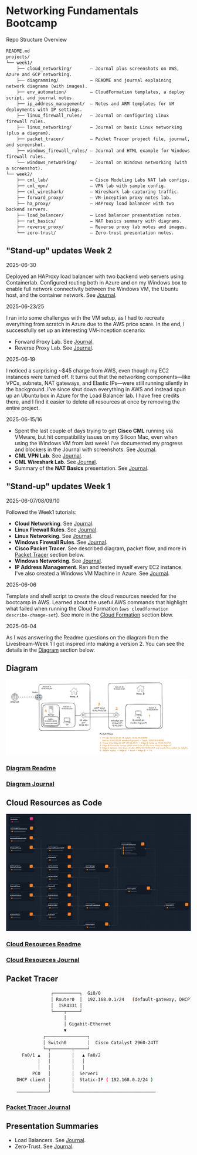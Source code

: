# Networking Fundamentals Bootcamp

Repo Structure Overview

```text
README.md
projects/
└── week1/
    ├── cloud_networking/       – Journal plus screenshots on AWS, Azure and GCP networking.
    ├── diagramming/            – README and journal explaining network diagrams (with images).
    ├── env_automation/         – CloudFormation templates, a deploy script, and journal notes.
    ├── ip_address_management/  – Notes and ARM templates for VM deployments with IP settings.
    ├── linux_firewall_rules/   – Journal on configuring Linux firewall rules.
    ├── linux_networking/       – Journal on basic Linux networking (plus a diagram).
    ├── packet_tracer/          – Packet Tracer project file, journal, and screenshot.
    ├── windows_firewall_rules/ – Journal and HTML example for Windows firewall rules.
    └── windows_networking/     – Journal on Windows networking (with a screenshot).
└── week2/
    ├── cml_lab/                – Cisco Modeling Labs NAT lab configs.
    ├── cml_vpn/                – VPN lab with sample config.
    ├── cml_wireshark/          – Wireshark lab capturing traffic.
    ├── forward_proxy/          – VM-inception proxy notes lab.
    ├── ha_proxy/               – HAProxy load balancer with two backend servers.
    ├── load_balancer/          – Load balancer presentation notes.
    ├── nat_basics/             – NAT basics summary with diagrams.
    ├── reverse_proxy/          – Reverse proxy lab notes and images.
    └── zero-trust/             – Zero-trust presentation notes.
```

## "Stand-up" updates Week 2

2025-06-30

Deployed an HAProxy load balancer with two backend web servers using
Containerlab. Configured routing both in Azure and on my Windows box to enable
full network connectivity between the Windows VM, the Ubuntu host, and the
container network. See [Journal](projects/week2/ha_proxy/JOURNAL.md).

2025-06-23/25

I ran into some challenges with the VM setup, as I had to recreate everything
from scratch in Azure due to the AWS price scare. In the end, I successfully set
up an interesting VM-inception scenario:

- Forward Proxy Lab. See [Journal](projects/week2/forward_proxy/JOURNAL.md).
- Reverse Proxy Lab. See [Journal](projects/week2/reverse_proxy/JOURNAL.md).

2025-06-19

I noticed a surprising ~$45 charge from AWS, even though my EC2 instances were
turned off. It turns out that the networking components—like VPCs, subnets, NAT
gateways, and Elastic IPs—were still running silently in the background. I’ve
since shut down everything in AWS and instead spun up an Ubuntu box in Azure for
the Load Balancer lab. I have free credits there, and I find it easier to delete
all resources at once by removing the entire project.

2025-06-15/16

- Spent the last couple of days trying to get **Cisco CML** running via VMware,
  but hit compatibility issues on my Silicon Mac, even when using the Windows VM
  from last week! I’ve documented my progress and blockers in the Journal with
  screenshots. See [Journal](projects/week2/cml_lab/JOURNAL.md).
- **CML VPN Lab**. See [Journal](projects/week2/cml_vpn/JOURNAL.md).
- **CML Wireshark Lab**. See [Journal](projects/week2/cml_wireshark/JOURNAL.md).
- Summary of the **NAT Basics** presentation. See [Journal](projects/week2/nat_basics/assets/static_nat_example.png).

## "Stand-up" updates Week 1

2025-06-07/08/09/10

Followed the Week1 tutorials:

- **Cloud Networking**. See [Journal](projects/week1/cloud_networking/JOURNAL.md).
- **Linux Firewall Rules**. See [Journal](projects/week1/linux_firewall_rules/JOURNAL.md).
- **Linux Networking**. See [Journal](projects/week1/linux_networking/JOURNAL.md).
- **Windows Firewall Rules**. See [Journal](projects/week1/windows_firewall_rules/JOURNAL.md).
- **Cisco Packet Tracer**. See described diagram, packet flow, and more in
[Packet Tracer](#packet-tracer) section below.
- **Windows Networking**. See [Journal](projects/week1/windows_networking/JOURNAL.md).
- **IP Address Management**. Ran and tested myself every EC2 instance. I've also
created a Windows VM Machine in Azure. See [Journal](projects/week1/ip_address_management/JOURNAL.md).

2025-06-06

Template and shell script to create the cloud resources needed for the bootcamp
in AWS. Learned about the useful AWS commands that highlight what failed when
running the Cloud Formation (`aws cloudformation describe-change-set`).
See more in the [Cloud Formation](#cloud-resources-as-code) section blow.

2025-06-04

As I was answering the Readme questions on the diagram from the Livestream-Week
1 I got inspired into making a version 2. You can see the details in the
[Diagram](#diagram) section below.

## Diagram

![Technical Diagram](projects/week1/diagramming/assets/improved_diagram.png)

### [Diagram Readme](projects/week1/diagramming/README.md)

### [Diagram Journal](projects/week1/diagramming/JOURNAL.md)

## Cloud Resources as Code

![AWS Infra Composer](projects/week1/env_automation/assets/aws_infra_composer.png)

### [Cloud Resources Readme](projects/week1/env_automation/README.md)

### [Cloud Resources Journal](projects/week1/env_automation/JOURNAL.md)

## Packet Tracer

```sh
                 ┌──────────┐  Gi0/0
                 │ Router0  │  192.168.0.1/24   (default-gateway, DHCP)
                 │  ISR4331 │
                 └────┬─────┘
                      │
                      │ Gigabit-Ethernet
                      ▼
              ┌────────────────┐
              │ Switch0        │  Cisco Catalyst 2960-24TT
              └─┬────────┬─────┘
      Fa0/1 ▲   │        │   ▲ Fa0/2
            │   │        │   │
            │   │        │   │
          PC0   │        │  Server1
    DHCP client │        │  Static-IP ( 192.168.0.2/24 )
                │        │
    ────────────┘        └───────────────────────────────
```

### [Packet Tracer Journal](projects/week1/packet_tracer/JOURNAL.md)

## Presentation Summaries

- Load Balancers. See [Journal](projects/week2/load_balancer/JOURNAL.md).
- Zero-Trust. See [Journal](projects/week2/zero_trust/JOURNAL.md).

